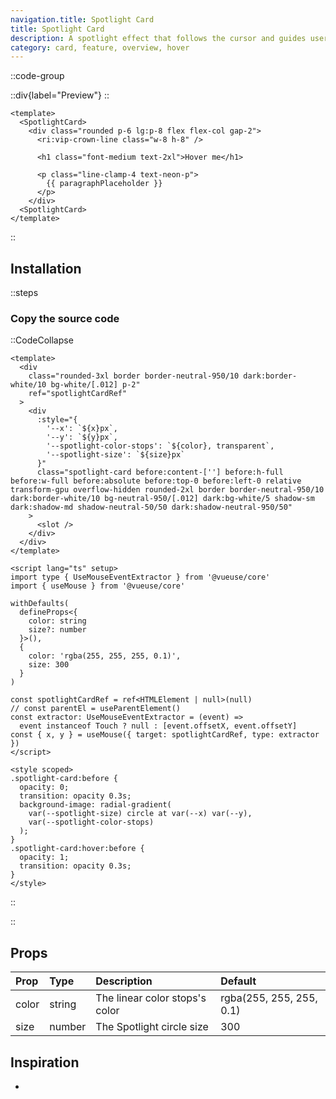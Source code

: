 ```yaml
---
navigation.title: Spotlight Card
title: Spotlight Card
description: A spotlight effect that follows the cursor and guides users' attention.
category: card, feature, overview, hover
---
```


::code-group

::div{label="Preview"}
<Playground url="/playground/spotlight-card"></Playground>
::

```vue [Code]
<template>
  <SpotlightCard>
    <div class="rounded p-6 lg:p-8 flex flex-col gap-2">
      <ri:vip-crown-line class="w-8 h-8" />

      <h1 class="font-medium text-2xl">Hover me</h1>

      <p class="line-clamp-4 text-neon-p">
        {{ paragraphPlaceholder }}
      </p>
    </div>
  <SpotlightCard>
</template>
```

::

## Installation

::steps

### Copy the source code

::CodeCollapse

```vue [Code]
<template>
  <div
    class="rounded-3xl border border-neutral-950/10 dark:border-white/10 bg-white/[.012] p-2"
    ref="spotlightCardRef"
  >
    <div
      :style="{
        '--x': `${x}px`,
        '--y': `${y}px`,
        '--spotlight-color-stops': `${color}, transparent`,
        '--spotlight-size': `${size}px`
      }"
      class="spotlight-card before:content-[''] before:h-full before:w-full before:absolute before:top-0 before:left-0 relative transform-gpu overflow-hidden rounded-2xl border border-neutral-950/10 dark:border-white/10 bg-neutral-950/[.012] dark:bg-white/5 shadow-sm dark:shadow-md shadow-neutral-50/50 dark:shadow-neutral-950/50"
    >
      <slot />
    </div>
  </div>
</template>

<script lang="ts" setup>
import type { UseMouseEventExtractor } from '@vueuse/core'
import { useMouse } from '@vueuse/core'

withDefaults(
  defineProps<{
    color: string
    size?: number
  }>(),
  {
    color: 'rgba(255, 255, 255, 0.1)',
    size: 300
  }
)

const spotlightCardRef = ref<HTMLElement | null>(null)
// const parentEl = useParentElement()
const extractor: UseMouseEventExtractor = (event) =>
  event instanceof Touch ? null : [event.offsetX, event.offsetY]
const { x, y } = useMouse({ target: spotlightCardRef, type: extractor })
</script>

<style scoped>
.spotlight-card:before {
  opacity: 0;
  transition: opacity 0.3s;
  background-image: radial-gradient(
    var(--spotlight-size) circle at var(--x) var(--y),
    var(--spotlight-color-stops)
  );
}
.spotlight-card:hover:before {
  opacity: 1;
  transition: opacity 0.3s;
}
</style>
```

::

::

## Props

| Prop  | Type   | Description                    | Default                  |
| :---- | :----- | :----------------------------- | :----------------------- |
| color | string | The linear color stops's color | rgba(255, 255, 255, 0.1) |
| size  | number | The Spotlight circle size      | 300                      |

## Inspiration

-
